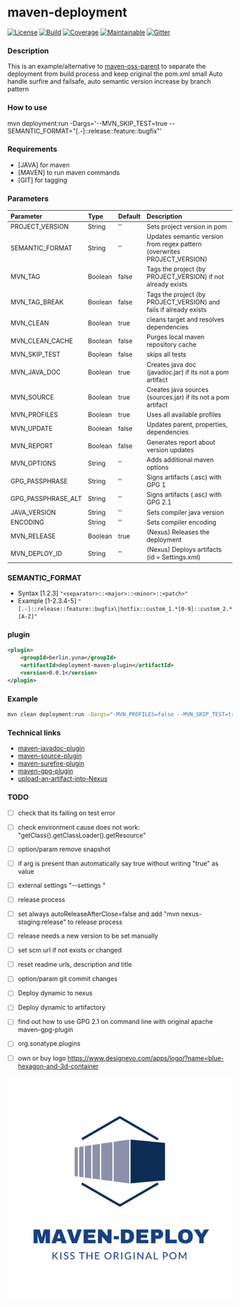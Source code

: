 # maven-deployment

[![License][License-Image]][License-Url]
[![Build][Build-Status-Image]][Build-Status-Url] 
[![Coverage][Coverage-image]][Coverage-Url] 
[![Maintainable][Maintainable-image]][Maintainable-Url] 
[![Gitter][Gitter-image]][Gitter-Url] 

### Description
This is an example/alternative to [maven-oss-parent](https://github.com/YunaBraska/maven-oss-parent) to separate the deployment from build process and keep original the pom.xml small
Auto handle surfire and failsafe, auto semantic version increase by branch pattern  

### How to use
mvn deployment:run -Dargs='--MVN_SKIP_TEST=true --SEMANTIC_FORMAT="\[.-\]::release::feature::bugfix"'

### Requirements
* \[JAVA\] for maven 
* \[MAVEN\] to run maven commands
* \[GIT\] for tagging

### Parameters
| Parameter          | Type    | Default |  Description                                                               |
|:-------------------|:--------|:--------|:---------------------------------------------------------------------------|
| PROJECT_VERSION    | String  | ''      | Sets project version in pom                                                |
| SEMANTIC_FORMAT    | String  | ''      | Updates semantic version from regex pattern (overwrites PROJECT_VERSION)   |
| MVN_TAG            | Boolean | false   | Tags the project (by PROJECT_VERSION) if not already exists                |
| MVN_TAG_BREAK      | Boolean | false   | Tags the project (by PROJECT_VERSION) and fails if already exists          |
| MVN_CLEAN          | Boolean | true    | cleans target and resolves dependencies                                    |
| MVN_CLEAN_CACHE    | Boolean | false   | Purges local maven repository cache                                        |
| MVN_SKIP_TEST      | Boolean | false   | skips all tests                                                            |
| MVN_JAVA_DOC       | Boolean | true    | Creates java doc (javadoc.jar) if its not a pom artifact                   |
| MVN_SOURCE         | Boolean | true    | Creates java sources (sources.jar) if its not a pom artifact               |
| MVN_PROFILES       | Boolean | true    | Uses all available profiles                                                |
| MVN_UPDATE         | Boolean | false   | Updates parent, properties, dependencies                                   |
| MVN_REPORT         | Boolean | false   | Generates report about version updates                                     |
| MVN_OPTIONS        | String  | ''      | Adds additional maven options                                              |
| GPG_PASSPHRASE     | String  | ''      | Signs artifacts (.asc) with GPG 1                                        |
| GPG_PASSPHRASE_ALT | String  | ''      | Signs artifacts (.asc) with GPG 2.1                                        |
| JAVA_VERSION       | String  | ''      | Sets compiler java version                                                 |
| ENCODING           | String  | ''      | Sets compiler encoding                                                     |
| MVN_RELEASE        | Boolean | true    | (Nexus) Releases the deployment                                            |
| MVN_DEPLOY_ID      | String  | ''      | (Nexus) Deploys artifacts (id = Settings.xml)                              |

### SEMANTIC_FORMAT
* Syntax \[1.2.3\]
````"<separator>::<major>::<minor>::<patch>"````
* Example \[1-2.3.4-5\]
````"[.-]::release::feature::bugfix\|hotfix::custom_1.*[0-9]::custom_2.*[A-Z]"````

### plugin
````xml
<plugin>
    <groupId>berlin.yuna</groupId>
    <artifactId>deployment-maven-plugin</artifactId>
    <version>0.0.1</version>
</plugin>
````

### Example
````bash
mvn clean deployment:run -Dargs="-MVN_PROFILES=false --MVN_SKIP_TEST=true --MVN_JAVA_DOC=true --MVN_SOURCE=true --MVN_UPDATE=true"
````

### Technical links
* [maven-javadoc-plugin](https://maven.apache.org/plugins/maven-javadoc-plugin/)
* [maven-source-plugin](https://maven.apache.org/plugins/maven-source-plugin/)
* [maven-surefire-plugin](http://maven.apache.org/surefire/maven-surefire-plugin/test-mojo.html)
* [maven-gpg-plugin](http://maven.apache.org/plugins/maven-gpg-plugin/usage.html)
* [upload-an-artifact-into-Nexus](https://support.sonatype.com/hc/en-us/articles/213465818-How-can-I-programmatically-upload-an-artifact-into-Nexus-2-)

### TODO
* [ ] check that its failing on test error
* [ ] check environment cause does not work: "getClass().getClassLoader().getResource"
* [ ] option/param remove snapshot
* [ ] if arg is present than automatically say true without writing "true" as value
* [ ] external settings "--settings "
* [ ] release process
* [ ] set always autoReleaseAfterClose=false and add "mvn nexus-staging:release" to release process
* [ ] release needs a new version to be set manually
* [ ] set scm url if not exists or changed
* [ ] reset readme urls, description and title
* [ ] option/param git commit changes
* [ ] Deploy dynamic to nexus
* [ ] Deploy dynamic to artifactory

* [ ] find out how to use GPG 2.1 on command line with original apache maven-gpg-plugin
* [ ] org.sonatype.plugins
* [ ] own or buy logo https://www.designevo.com/apps/logo/?name=blue-hexagon-and-3d-container

![maven-deployment](src/main/resources/banner.png "maven-deployment")

[License-Url]: https://www.apache.org/licenses/LICENSE-2.0
[License-Image]: https://img.shields.io/badge/License-Apache2-blue.svg
[github-release]: https://github.com/YunaBraska/maven-deployment
[Build-Status-Url]: https://travis-ci.org/YunaBraska/maven-deployment
[Build-Status-Image]: https://travis-ci.org/YunaBraska/maven-deployment.svg?branch=master
[Coverage-Url]: https://codecov.io/gh/YunaBraska/maven-deployment?branch=master
[Coverage-image]: https://codecov.io/gh/YunaBraska/maven-deployment/branch/master/graphs/badge.svg
[Version-url]: https://github.com/YunaBraska/maven-deployment
[Version-image]: https://badge.fury.io/gh/YunaBraska%2Fmaven-deployment.svg
[Central-url]: https://search.maven.org/#search%7Cga%7C1%7Ca%3A%22maven-deployment%22
[Central-image]: https://maven-badges.herokuapp.com/maven-central/berlin.yuna/maven-deployment/badge.svg
[Maintainable-Url]: https://codeclimate.com/github/YunaBraska/maven-deployment
[Maintainable-image]: https://codeclimate.com/github/YunaBraska/maven-deployment.svg
[Gitter-Url]: https://gitter.im/nats-streaming-server-embedded/Lobby
[Gitter-image]: https://img.shields.io/badge/gitter-join%20chat%20%E2%86%92-brightgreen.svg
[Javadoc-url]: http://javadoc.io/doc/berlin.yuna/maven-deployment
[Javadoc-image]: http://javadoc.io/badge/berlin.yuna/maven-deployment.svg